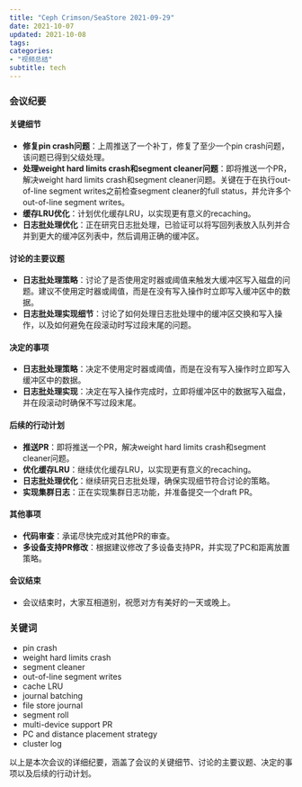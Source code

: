 ```yaml
---
title: "Ceph Crimson/SeaStore 2021-09-29"
date: 2021-10-07
updated: 2021-10-08
tags:
categories:
- "视频总结"
subtitle: tech
---
```



### 会议纪要

#### 关键细节
- **修复pin crash问题**：上周推送了一个补丁，修复了至少一个pin crash问题，该问题已得到父级处理。
- **处理weight hard limits crash和segment cleaner问题**：即将推送一个PR，解决weight hard limits crash和segment cleaner问题。关键在于在执行out-of-line segment writes之前检查segment cleaner的full status，并允许多个out-of-line segment writes。
- **缓存LRU优化**：计划优化缓存LRU，以实现更有意义的recaching。
- **日志批处理优化**：正在研究日志批处理，已验证可以将写回列表放入队列并合并到更大的缓冲区列表中，然后调用正确的缓冲区。

#### 讨论的主要议题
- **日志批处理策略**：讨论了是否使用定时器或阈值来触发大缓冲区写入磁盘的问题。建议不使用定时器或阈值，而是在没有写入操作时立即写入缓冲区中的数据。
- **日志批处理实现细节**：讨论了如何处理日志批处理中的缓冲区交换和写入操作，以及如何避免在段滚动时写过段末尾的问题。

#### 决定的事项
- **日志批处理策略**：决定不使用定时器或阈值，而是在没有写入操作时立即写入缓冲区中的数据。
- **日志批处理实现**：决定在写入操作完成时，立即将缓冲区中的数据写入磁盘，并在段滚动时确保不写过段末尾。

#### 后续的行动计划
- **推送PR**：即将推送一个PR，解决weight hard limits crash和segment cleaner问题。
- **优化缓存LRU**：继续优化缓存LRU，以实现更有意义的recaching。
- **日志批处理优化**：继续研究日志批处理，确保实现细节符合讨论的策略。
- **实现集群日志**：正在实现集群日志功能，并准备提交一个draft PR。

#### 其他事项
- **代码审查**：承诺尽快完成对其他PR的审查。
- **多设备支持PR修改**：根据建议修改了多设备支持PR，并实现了PC和距离放置策略。

#### 会议结束
- 会议结束时，大家互相道别，祝愿对方有美好的一天或晚上。

### 关键词
- pin crash
- weight hard limits crash
- segment cleaner
- out-of-line segment writes
- cache LRU
- journal batching
- file store journal
- segment roll
- multi-device support PR
- PC and distance placement strategy
- cluster log

以上是本次会议的详细纪要，涵盖了会议的关键细节、讨论的主要议题、决定的事项以及后续的行动计划。